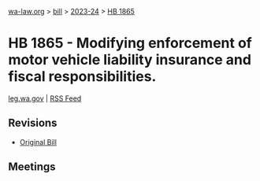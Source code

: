 [wa-law.org](/) > [bill](/bill/) > [2023-24](/bill/2023-24/) > [HB 1865](/bill/2023-24/hb/1865/)

# HB 1865 - Modifying enforcement of motor vehicle liability insurance and fiscal responsibilities.
[leg.wa.gov](https://app.leg.wa.gov/billsummary?BillNumber=1865&Year=2023&Initiative=false) | [RSS Feed](./rss.xml)

## Revisions
* [Original Bill](1/)

## Meetings